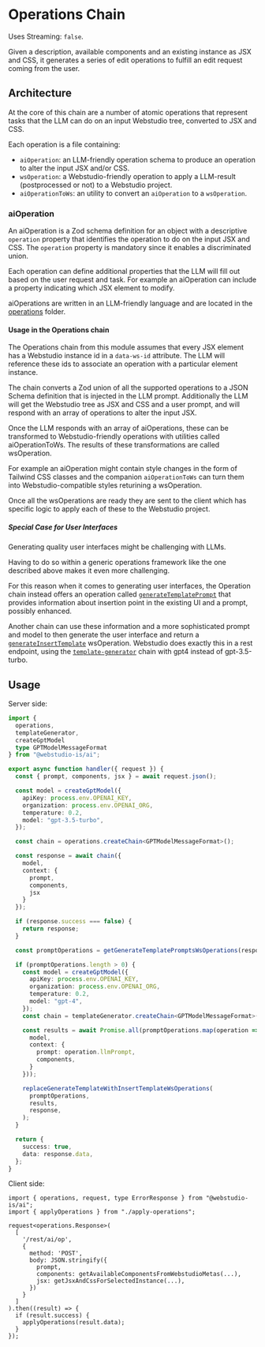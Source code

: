 # Operations Chain

Uses Streaming: `false`.

Given a description, available components and an existing instance as JSX and CSS, it generates a series of edit operations to fulfill an edit request coming from the user.

## Architecture

At the core of this chain are a number of atomic operations that represent tasks that the LLM can do on an input Webstudio tree, converted to JSX and CSS.

Each operation is a file containing:

- `aiOperation`: an LLM-friendly operation schema to produce an operation to alter the input JSX and/or CSS.
- `wsOperation`: a Webstudio-friendly operation to apply a LLM-result (postprocessed or not) to a Webstudio project.
- `aiOperationToWs`: an utility to convert an `aiOperation` to a `wsOperation`.

### aiOperation

An aiOperation is a Zod schema definition for an object with a descriptive `operation` property that identifies the operation to do on the input JSX and CSS. The `operation` property is mandatory since it enables a discriminated union.

Each operation can define additional properties that the LLM will fill out based on the user request and task. For example an aiOperation can include a property indicating which JSX element to modify.

aiOperations are written in an LLM-friendly language and are located in the [operations](./operations) folder.

#### Usage in the Operations chain

The Operations chain from this module assumes that every JSX element has a Webstudio instance id in a `data-ws-id` attribute. The LLM will reference these ids to associate an operation with a particular element instance.

The chain converts a Zod union of all the supported operations to a JSON Schema definition that is injected in the LLM prompt. Additionally the LLM will get the Webstudio tree as JSX and CSS and a user prompt, and will respond with an array of operations to alter the input JSX.

Once the LLM responds with an array of aiOperations, these can be transformed to Webstudio-friendly operations with utilities called aiOperationToWs. The results of these transformations are called wsOperation.

For example an aiOperation might contain style changes in the form of Tailwind CSS classes and the companion `aiOperationToWs` can turn them into Webstudio-compatible styles returining a wsOperation.

Once all the wsOperations are ready they are sent to the client which has specific logic to apply each of these to the Webstudio project.

##### Special Case for User Interfaces

Generating quality user interfaces might be challenging with LLMs.

Having to do so within a generic operations framework like the one described above makes it even more challenging.

For this reason when it comes to generating user interfaces, the Operation chain instead offers an operation called [`generateTemplatePrompt`](./operations/generate-template-prompt.ts) that provides information about insertion point in the existing UI and a prompt, possibly enhanced.

Another chain can use these information and a more sophisticated prompt and model to then generate the user interface and return a [`generateInsertTemplate`](./operations/generate-insert-template.ts) wsOperation. Webstudio does exactly this in a rest endpoint, using the [`template-generator`](../template-generator) chain with gpt4 instead of gpt-3.5-turbo.

## Usage

Server side:

```typescript
import {
  operations,
  templateGenerator,
  createGptModel
  type GPTModelMessageFormat
} from "@webstudio-is/ai";

export async function handler({ request }) {
  const { prompt, components, jsx } = await request.json();

  const model = createGptModel({
    apiKey: process.env.OPENAI_KEY,
    organization: process.env.OPENAI_ORG,
    temperature: 0.2,
    model: "gpt-3.5-turbo",
  });

  const chain = operations.createChain<GPTModelMessageFormat>();

  const response = await chain({
    model,
    context: {
      prompt,
      components,
      jsx
    }
  });

  if (response.success === false) {
    return response;
  }

  const promptOperations = getGenerateTemplatePromptsWsOperations(response.data);

  if (promptOperations.length > 0) {
    const model = createGptModel({
      apiKey: process.env.OPENAI_KEY,
      organization: process.env.OPENAI_ORG,
      temperature: 0.2,
      model: "gpt-4",
    });
    const chain = templateGenerator.createChain<GPTModelMessageFormat>();

    const results = await Promise.all(promptOperations.map(operation => chain({
      model,
      context: {
        prompt: operation.llmPrompt,
        components,
      }
    }));

    replaceGenerateTemplateWithInsertTemplateWsOperations(
      promptOperations,
      results,
      response,
    );
  }

  return {
    success: true,
    data: response.data,
  };
}
```

Client side:

```tsx
import { operations, request, type ErrorResponse } from "@webstudio-is/ai";
import { applyOperations } from "./apply-operations";

request<operations.Response>(
  [
    '/rest/ai/op',
    {
      method: 'POST',
      body: JSON.stringify({
        prompt,
        components: getAvailableComponentsFromWebstudioMetas(...),
        jsx: getJsxAndCssForSelectedInstance(...),
      })
    }
  ]
).then((result) => {
  if (result.success) {
    applyOperations(result.data);
  }
});
```
